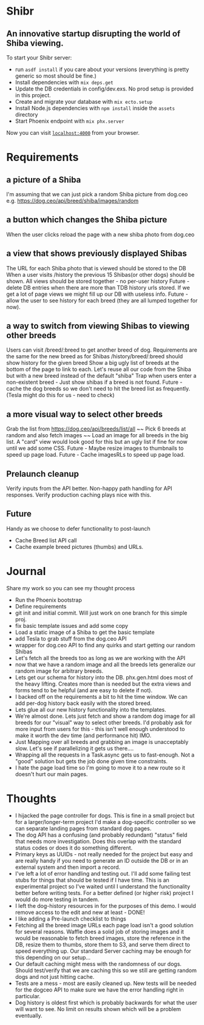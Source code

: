 # Shibr
## An innovative startup disrupting the world of Shiba viewing.
To start your Shibr server:

  * run `asdf install` if you care about your versions (everything is pretty generic so most should be fine.)
  * Install dependencies with `mix deps.get`
  * Update the DB credentials in config/dev.exs. No prod setup is provided in this project.
  * Create and migrate your database with `mix ecto.setup`
  * Install Node.js dependencies with `npm install` inside the `assets` directory
  * Start Phoenix endpoint with `mix phx.server`

Now you can visit [`localhost:4000`](http://localhost:4000) from your browser.

# Requirements

## a picture of a Shiba
I'm assuming that we can just pick a random Shiba picture from dog.ceo
e.g. https://dog.ceo/api/breed/shiba/images/random

## a button which changes the Shiba picture
When the user clicks reload the page with a new shiba photo from dog.ceo

## a view that shows previously displayed Shibas
The URL for each Shiba photo that is viewed should be stored to the DB
When a user visits /history the previous 15 Shibas(or other dogs) should be shown.
All views should be stored together - no per-user history
Future - delete DB entries when there are more than TDB history urls stored. If we get a lot of page views we might fill up our DB with useless info.
Future - allow the user to see history for each breed (they are all lumped together for now).

## a way to switch from viewing Shibas to viewing other breeds

Users can visit /breed/:breed to get another breed of dog.
Requirements are the same for the new breed as for Shibas
/history/breed/:breed should show history for the given breed 
Show a big ugly list of breeds at the bottom of the page to link to each.
Let's reuse all our code from the Shiba but with a new breed instead of the default "shiba"
Trap when users enter a non-existent breed - Just show shibas if a breed is not found.
Future - cache the dog breeds so we don't need to hit the breed list as frequently. (Tesla might do this for us - need to check)

## a more visual way to select other breeds
Grab the list from https://dog.ceo/api/breeds/list/all
~~ Pick 6 breeds at random and also fetch images ~~
Load an image for all breeds in the big list. A "card" view would look good for this but an ugly list if fine for now until we add some CSS.
Future - Maybe resize images to thumbnails to speed up page load.
Future - Cache imagesRLs to speed up page load.

## Prelaunch cleanup
Verify inputs from the API better.
Non-happy path handling for API responses.
Verify production caching plays nice with this. 

## Future
Handy as we choose to defer functionality to post-launch

* Cache Breed list API call
* Cache example breed pictures (thumbs) and URLs.

# Journal

Share my work so you can see my thought process

* Run the Phoenix bootstrap
* Define requirements
* git init and initial commit. Will just work on one branch for this simple proj.
* fix basic template issues and add some copy
* Load a static image of a Shiba to get the basic template
* add Tesla to grab stuff from the dog.ceo API
* wrapper for dog.ceo API to find any quirks and start getting our random Shibas
* Let's fetch all the breeds too as long as we are working with the API
* now that we have a random image and all the breeds lets generalize our random image for arbitrary breeds.
* Lets get our schema for history into the DB. phx.gen.html does most of the heavy lifting. Creates more than is needed but the extra views and forms tend to be helpful (and are easy to delete if not).
* I backed off on the requirements a bit to hit the time window. We can add per-dog history back easily with the stored breed.
* Lets glue all our new history functionality into the templates.
* We're almost done. Lets just fetch and show a random dog image for all breeds for our "visual" way to select other breeds. I'd probably ask for more input from users for this - this isn't well enough understood to make it worth the dev time (and performance hit) IMO.
* Just Mapping over all breeds and grabbing an image is unacceptably slow. Let's see if parallelizing it gets us there....
* Wrapping all the requests in a Task.async gets us to fast-enough. Not a "good" solution but gets the job done given time constraints.
* I hate the page load time so I'm going to move it to a new route so it doesn't hurt our main pages.

# Thoughts

* I hijacked the page controller for dogs. This is fine in a small project but for a larger/longer-term project I'd make a dog-specific controller so we can separate landing pages from standard dog pages.
* The dog API has a confusing (and probably redundant) "status" field that needs more investigation. Does this overlap with the standard status codes or does it do something different.
* Primary keys as UUIDs - not really needed for the project but easy and are really handy if you need to generate an ID outside the DB or in an external system and then import a record.
* I've left a lot of error handling and testing out. I'll add some failing test stubs for things that should be tested if I have time. This is an experimental project so I've waited until I understand the functionality better before writing tests. For a better defined (or higher risk) project I would do more testing in tandem.
* I left the dog-history resources in for the purposes of this demo. I would remove access to the edit and new at least - DONE!
* I like adding a Pre-launch checklist to things
* Fetching all the breed image URLs each page load isn't a good solution for several reasons. Waffle does a solid job of storing images and it would be reasonable to fetch breed images, store the reference in the DB, resize them to thumbs, store them to S3, and serve them direct to speed everything up. Our standard Server caching may be enough for this depending on our setup...
* Our default caching might mess with the randomness of our dogs. Should test/verify that we are caching this so we still are getting random dogs and not just hitting cache.
* Tests are a mess - most are easily cleaned up. New tests will be needed for the dogceo API to make sure we have the error handling right in particular.
* Dog history is oldest first which is probably backwards for what the user will want to see. No limit on results shown which will be a problem eventually. 

